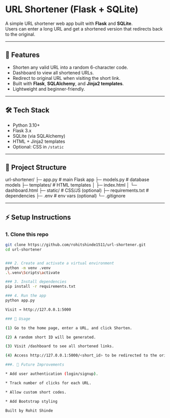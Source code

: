 # URL Shortener (Flask + SQLite)

A simple URL shortener web app built with **Flask** and **SQLite**.  
Users can enter a long URL and get a shortened version that redirects back to the original.

---

## 🚀 Features
- Shorten any valid URL into a random 6-character code.
- Dashboard to view all shortened URLs.
- Redirect to original URL when visiting the short link.
- Built with **Flask**, **SQLAlchemy**, and **Jinja2 templates**.
- Lightweight and beginner-friendly.

---

## 🛠️ Tech Stack
- Python 3.10+
- Flask 3.x
- SQLite (via SQLAlchemy)
- HTML + Jinja2 templates
- Optional: CSS in `/static`

---

## 📂 Project Structure

url-shortener/
├─ app.py # main Flask app
├─ models.py # database models
├─ templates/ # HTML templates
│ ├─ index.html
│ └─ dashboard.html
├─ static/ # CSS/JS (optional)
├─ requirements.txt # dependencies
├─ .env # env vars (optional)
└─ .gitignore


---

## ⚡ Setup Instructions

### 1. Clone this repo
```bash
git clone https://github.com/rohitshinde1511/url-shortener.git
cd url-shortener


### 2. Create and activate a virtual environment
python -m venv .venv
.\.venv\Scripts\activate

### 3. Install dependencies
pip install -r requirements.txt

### 4. Run the app
python app.py

Visit → http://127.0.0.1:5000

### 📖 Usage

(1) Go to the home page, enter a URL, and click Shorten.

(2) A random short ID will be generated.

(3) Visit /dashboard to see all shortened links.

(4) Access http://127.0.0.1:5000/<short_id> to be redirected to the original URL.

###. 🔮 Future Improvements

* Add user authentication (login/signup).

* Track number of clicks for each URL.

* Allow custom short codes.

* Add Bootstrap styling

Built by Rohit Shinde